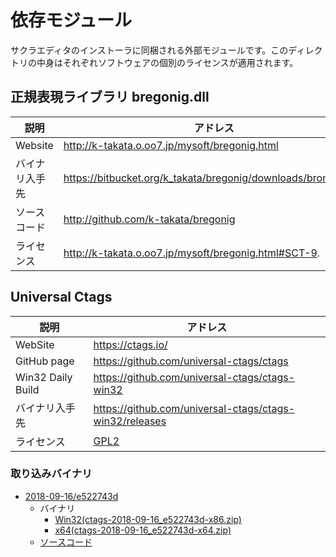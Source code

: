﻿# 依存モジュール
サクラエディタのインストーラに同梱される外部モジュールです。このディレクトリの中身はそれぞれソフトウェアの個別のライセンスが適用されます。

## 正規表現ライブラリ bregonig.dll
|説明|アドレス|
|--|--|
|Website|http://k-takata.o.oo7.jp/mysoft/bregonig.html|
|バイナリ入手先|https://bitbucket.org/k_takata/bregonig/downloads/bron412.zip|
|ソースコード|http://github.com/k-takata/bregonig|
|ライセンス|http://k-takata.o.oo7.jp/mysoft/bregonig.html#SCT-9.|

## Universal Ctags
|説明|アドレス|
|--|--|
|WebSite|https://ctags.io/|
|GitHub page|https://github.com/universal-ctags/ctags|
|Win32 Daily Build|https://github.com/universal-ctags/ctags-win32|
|バイナリ入手先|https://github.com/universal-ctags/ctags-win32/releases|
|ライセンス|[GPL2](https://github.com/universal-ctags/ctags/blob/master/COPYING)|

### 取り込みバイナリ
- [2018-09-16/e522743d](https://github.com/universal-ctags/ctags-win32/releases/tag/2018-09-16%2Fe522743d)
    - バイナリ
        - [Win32(ctags-2018-09-16_e522743d-x86.zip)](https://github.com/universal-ctags/ctags-win32/releases/download/2018-09-16%2Fe522743d/ctags-2018-09-16_e522743d-x86.zip)
        - [x64(ctags-2018-09-16_e522743d-x64.zip)](https://github.com/universal-ctags/ctags-win32/releases/download/2018-09-16%2Fe522743d/ctags-2018-09-16_e522743d-x64.zip)
    - [ソースコード](https://github.com/universal-ctags/ctags-win32/archive/2018-09-16/e522743d.zip)
